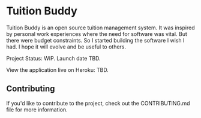 # Tuition Buddy

Tuition Buddy is an open source tuition management system. It was inspired by personal work experiences where the need for software was vital. But there were budget constraints. So I started building the software I wish I had. I hope it will evolve and be useful to others.

Project Status: WIP. Launch date TBD.

View the application live on Heroku: TBD.


## Contributing
If you'd like to contribute to the project, check out the CONTRIBUTING.md file for more information.
